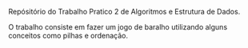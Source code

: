 Repósitório do Trabalho Pratico 2 de Algoritmos e Estrutura de Dados.

O trabalho consiste em fazer um jogo de baralho utilizando alguns conceitos como pilhas e ordenação.
